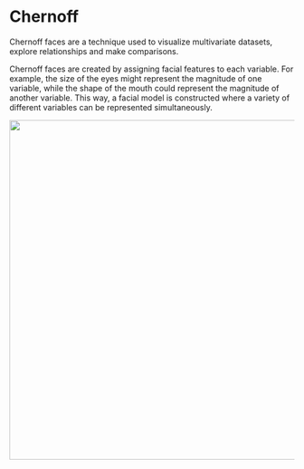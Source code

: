 # Chernoff

Chernoff faces are a technique used to visualize multivariate datasets, explore relationships and make comparisons.

Chernoff faces are created by assigning facial features to each variable. 
For example, the size of the eyes might represent the magnitude of one variable, while the shape of the mouth could represent the magnitude of another variable. 
This way, a facial model is constructed where a variety of different variables can be represented simultaneously.

<img width="1000" height="600" src="https://github.com/ilaydacelikk/Chernoff-/assets/139812573/957bde16-ee3f-47b7-ad2d-3150cd0452b1">
